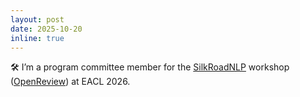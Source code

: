 ```yaml
---
layout: post
date: 2025-10-20
inline: true
---
```


🛠️ I’m a program committee member for the [SilkRoadNLP](https://www.silkroadnlp.org) workshop ([OpenReview](https://openreview.net/group?id=eacl.org/EACL/2026/Workshop/SilkRoadNLP)) at EACL 2026.